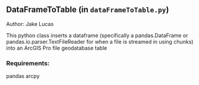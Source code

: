 ## DataFrameToTable (in `dataFrameToTable.py`)

Author: Jake Lucas

This python class inserts a dataframe (specifically a pandas.DataFrame or pandas.io.parser.TextFileReader for when a file is streamed in using chunks) into an ArcGIS Pro file geodatabase table

### Requirements:
pandas
arcpy